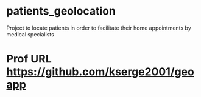 # patients_geolocation
Project to locate patients in order to facilitate their home appointments by medical specialists
# Prof URL https://github.com/kserge2001/geoapp
